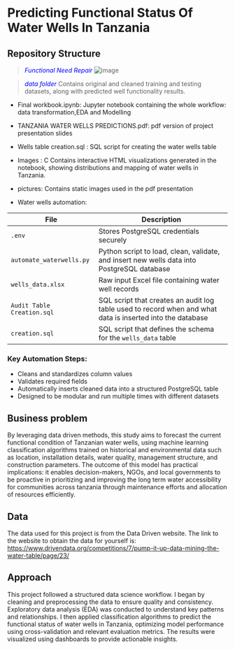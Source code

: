 # Predicting Functional Status Of Water Wells In Tanzania

## Repository Structure
>
> <span style="color: blue">*Functional Need Repair*</span>
![image](https://github.com/user-attachments/assets/1bb050a3-6cd2-4459-9485-d3753327fc76)

 > <span style="color: blue">*data folder*</span>
    Contains original and cleaned training and testing datasets, along with predicted well functionality results.


- Final workbook.ipynb: Jupyter notebook containing the whole workflow: data transformation,EDA and Modelling
  
- TANZANIA WATER WELLS PREDICTIONS.pdf: pdf version of project presentation slides
  
- Wells table creation.sql : SQL script for creating the water wells table
  
- Images : C Contains interactive HTML visualizations generated in the notebook, showing distributions and mapping of water wells in Tanzania.
  
- pictures: Contains static images used in the pdf presentation
  
- Water wells automation: 
  
| File                     | Description                                                                                  |
|--------------------------|----------------------------------------------------------------------------------------------|
| `.env`                   | Stores PostgreSQL credentials securely                                                      |
| `automate_waterwells.py`| Python script to load, clean, validate, and insert new wells data into PostgreSQL database   |
| `wells_data.xlsx`        | Raw input Excel file containing water well records                                           |
| `Audit Table Creation.sql` | SQL script that creates an audit log table used to record when and what data is inserted into the database|
| `creation.sql`| SQL script that defines the schema for the `wells_data` table|


### Key Automation Steps:
- Cleans and standardizes column values 
- Validates required fields
- Automatically inserts cleaned data into a structured PostgreSQL table
- Designed to be modular and run multiple times with different datasets
  
## Business problem
>
By leveraging data driven methods, this study aims to forecast the current functional condition of Tanzanian water wells, using machine learning classification algorithms trained on historical and environmental data such as location, installation details, water quality, management structure, and construction parameters.
The outcome of this model has practical implications: it enables decision-makers, NGOs, and local governments to be proactive in prioritizing and improving the long term water accessibility for communities across tanzania through maintenance efforts and  allocation of resources efficiently.

## Data
>
The data used for this project is from the Data Driven website. The link to the website to obtain the data for yourself is: <https://www.drivendata.org/competitions/7/pump-it-up-data-mining-the-water-table/page/23/>

## Approach
>
This project followed a structured data science workflow. I began by cleaning and preprocessing the data to ensure quality and consistency. Exploratory data analysis (EDA) was conducted to understand key patterns and relationships. I then applied classification algorithms to predict the functional status of water wells in Tanzania, optimizing model performance using cross-validation and relevant evaluation metrics. The results were visualized using dashboards to provide actionable insights.

